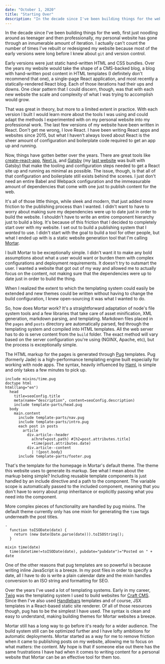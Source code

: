 ```yaml
---
date: "October 1, 2020"
title: "Starting Over"
description: "In the decade since I've been building things for the web, first just noodling around as a teenager and then professionally, my personal website has gone through an innumerable amount of iteration. It was time for a fresh start."
---
```


In the decade since I've been building things for the web, first just noodling around as teenager and then professionally, my personal website has gone through an innumerable amount of iteration. I actually can't count the number of times I've rebuilt or redesigned my website because most of the early versions were long before I knew about `git` and version control.

Early versions were just static hand-written HTML and CSS bundles. Over the years my website would take the shape of a CMS-backed blog, a blog with hand-written post content in HTML templates (I definitely don't recommend that one), a single-page React application, and most recently a statically-rendered React blog. Each of those iterations had their ups and downs. One clear pattern that I could discern, though, was that with each new website the scale and complexity of what I was trying to accomplish would grow.

That was great in theory, but more to a limited extent in practice. With each version I built I would learn more about the tools I was using and could adapt the methods I experimented with on my personal website into my professional work. The last few versions of my website have been written in React. Don't get me wrong, I love React. I have been writing React apps and websites since 2015, but what I haven't always loved about React is the sheer amount of configuration and boilerplate code required to get an app up and running.

Now, things have gotten better over the years. There are great tools like [create-react-app](https://github.com/facebook/create-react-app), [Next.js](https://github.com/vercel/next.js), and [Gatsby](https://github.com/gatsbyjs/gatsby) (my [last website](https://github.com/tylerreckart/tylerreckart) was built with Gatsby) that make the tooling and configuration steps needed to get a React site up and running as minimal as possible. The issue, though, is that all of that configuration and boilerplate still exists behind the scenes. I just don't need an entire Babel and Webpack configuration and the immeasurable amount of dependencies that come with one just to publish content for the web.

It's all of those little things, while sleek and modern, that just added more friction to the publishing process than I wanted. I didn't want to have to worry about making sure my dependencies were up to date just in order to build the website. I shouldn't have to write an entire component hierarchy just to build a blog. It's because of this friction that I decided to completely start over with my website. I set out to build a publishing system that I _wanted_ to use. I didn't start with the goal to build a tool for other people, but what I ended up with is a static website generation tool that I'm calling [Mortar](https://github.com/tylerreckart/mortar).

I built Mortar to be exceptionally simple. I didn't want it to make any bold assumptions about what a user would want or burden them with complex configurations and deployment requirements. It doesn't try to outsmart the user. I wanted a website that got out of my way and allowed me to actually focus on the content, not making sure that the dependencies were up to date just in order to build the thing.

When I realized the extent to which the templating system could easily be extended and new themes could be written without having to change the build configuration, I knew open-sourcing it was what I wanted to do.

So, how does Mortar work? It's a straightforward adaptation of node's file system tools and a few libraries that take care of asset minification, XML generation, markdown parsing, and templating. Markdown files placed in the `pages` and `posts` directory are automatically parsed, fed through the templating system and compiled into HTML templates. All the web server has to do is serve content from the `build` folder. The exact method will vary based on the server configuration you're using (NGINX, Apache, etc), but the process is exceptionally simple.

The HTML markup for the pages is generated through [Pug](https://github.com/pugjs/pug) templates. Pug (formerly Jade) is a high-performance templating engine built especially for working with node apps. The syntax, heavily influenced by [Haml](https://haml.info/), is simple and only takes a few minutes to pick up.

```pug
include mixins/time.pug
doctype html
html(lang="en")
  head
    title=seoConfig.title
    meta(name="description", content=seoConfig.description)
    include template-parts/head.pug
  body
    main.content
      include template-parts/nav.pug
      include template-parts/intro.pug
      each post in posts
        article
          div.article--header
            a(href=post.path) #[h2=post.attributes.title]
            +time(post.attributes.date)
          div.article--content
            | !{post.body}
      include template-parts/footer.pug
```

That's the template for the homepage in Mortar's default theme. The theme this website uses to generate its markup. See what I mean about the markup being simple? Including reusable template components is just handled by an include directive and a path to the component. The variable scope is automatically passed to the included component, meaning that you don't have to worry about prop inheritance or explicitly passing what you need into the component.

More complex pieces of functionality are handled by pug mixins. The default theme currently only has one mixin for generating the `time` tags underneath the post titles.

```pug
-
  function toISODate(date) {
    return (new Date(Date.parse(date))).toISOString();
  }

mixin time(date)
  time(datetime!=toISODate(date), pubdate="pubdate")="Posted on " + date

```

One of the other reasons that pug templates are so powerful is because writing inline JavaScript is a breeze. In my post files in order to specify a date, all I have to do is write a plain calendar date and the mixin handles conversion to an ISO string and formatting for SEO.

Over the years I've used a lot of templating systems. Early in my career, [Twig](https://twig.symfony.com/) was the templating system I used to build websites for [Craft CMS](https://craftcms.com/). Since then I've also used [Handlebars](https://handlebarsjs.com/) templates and of course, JSX templates in a React-based static site renderer. Of all of those resources though, pug has to be the simplest I have used. The syntax is clean and easy to understand, making building themes for Mortar websites a breeze.

Mortar still has a long way to go before it's ready for a wider audience. The build system still can be optimized further and I have lofty ambitions for automatic deployments. Mortar started as a way for me to remove friction when it came to publishing posts on my website, allowing me to focus on what matters: the content. My hope is that if someone else out there has the same frustrations I have had when it comes to writing content for a personal website that Mortar can be an effective tool for them too.

